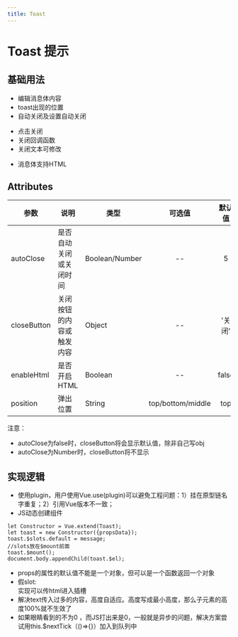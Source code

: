 ```yaml
---
title: Toast
---
```


# Toast 提示

## 基础用法


- 编辑消息体内容
- toast出现的位置
- 自动关闭及设置自动关闭

<ClientOnly>
   <toast-demo1></toast-demo1>
</ClientOnly>

- 点击关闭
- 关闭回调函数
- 关闭文本可修改

<ClientOnly>
   <toast-demo2></toast-demo2>
</ClientOnly>

- 消息体支持HTML
<ClientOnly>
   <toast-demo3></toast-demo3>
</ClientOnly>

## Attributes

| 参数 | 说明 | 类型 | 可选值 | 默认值 |
| ------- | ------ | ------ | :------: | :------: |
| autoClose | 是否自动关闭或关闭时间 | Boolean/Number | -- | 5 |
| closeButton | 关闭按钮的内容或触发内容 | Object | -- | '关闭' |
| enableHtml | 是否开启HTML | Boolean | -- | false |
| position | 弹出位置 | String | top/bottom/middle | top |

注意：
- autoClose为false时，closeButton将会显示默认值，除非自己写obj
- autoClose为Number时，closeButton将不显示

## 实现逻辑

- 使用plugin，用户使用Vue.use(plugin)可以避免工程问题：1）挂在原型链名字重复；2）引用Vue版本不一致；
- JS动态创建组件

```
let Constructor = Vue.extend(Toast);
let toast = new Constructor({propsData});
toast.$slots.default = message;
//slots放在$mount前面
toast.$mount();
document.body.appendChild(toast.$el);
```

- props的属性的默认值不能是一个对象，但可以是一个函数返回一个对象
- 假slot:<div v-html="$slots.default"></div> 实现可以传html进入插槽
- 解决text传入过多的内容，高度自适应。高度写成最小高度，那么子元素的高度100%就不生效了
- 如果眼睛看到的不为0 ，而JS打出来是0，一般就是异步的问题，解决方案尝试用this.$nextTick（()=>{}）加入到队列中
